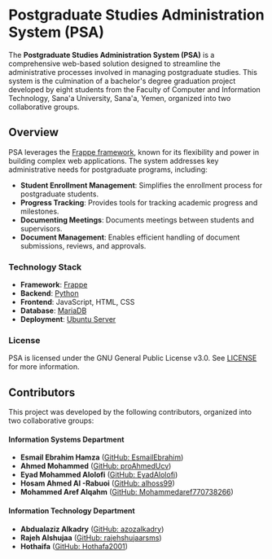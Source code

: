 # Postgraduate Studies Administration System (PSA)

The **Postgraduate Studies Administration System (PSA)** is a comprehensive web-based solution designed to streamline the administrative processes involved in managing postgraduate studies. This system is the culmination of a bachelor's degree graduation project developed by eight students from the Faculty of Computer and Information Technology, Sana'a University, Sana'a, Yemen, organized into two collaborative groups.


## Overview

PSA leverages the [Frappe framework](https://frappeframework.com/), known for its flexibility and power in building complex web applications. The system addresses key administrative needs for postgraduate programs, including:

- **Student Enrollment Management**: Simplifies the enrollment process for postgraduate students.
- **Progress Tracking**: Provides tools for tracking academic progress and milestones.
- **Documenting Meetings**: Documents meetings between students and supervisors.
- **Document Management**: Enables efficient handling of document submissions, reviews, and approvals.


### Technology Stack

- **Framework**: [Frappe](https://frappeframework.com/)
- **Backend**: [Python](https://www.python.org/)
- **Frontend**: JavaScript, HTML, CSS
- **Database**: [MariaDB](https://mariadb.org/)
- **Deployment**: [Ubuntu Server](https://ubuntu.com/server)


### License

PSA is licensed under the GNU General Public License v3.0. See [LICENSE](license.txt) for more information.


## Contributors
This project was developed by the following contributors, organized into two collaborative groups:

#### Information Systems Department
- **Esmail Ebrahim Hamza** ([GitHub: EsmailEbrahim](https://github.com/EsmailEbrahim))
- **Ahmed Mohammed** ([GitHub: proAhmedUcv](https://github.com/proAhmedUcv))
- **Eyad Mohammed Alolofi** ([GitHub: EyadAlolofi](https://github.com/EyadAlolofi))
- **Hosam Ahmed Al -Rabuoi** ([GitHub: alhoss99](https://github.com/alhoss99))
- **Mohammed Aref Alqahm** ([GitHub: Mohammedaref770738266](https://github.com/Mohammedaref770738266))

#### Information Technology Department
- **Abdualaziz Alkadry** ([GitHub: azozalkadry](https://github.com/azozalkadry))
- **Rajeh Alshujaa** ([GitHub: rajehshujaarsms](https://github.com/rajehshujaarsms))
- **Hothaifa** ([GitHub: Hothafa2001](https://github.com/Hothafa2001))
